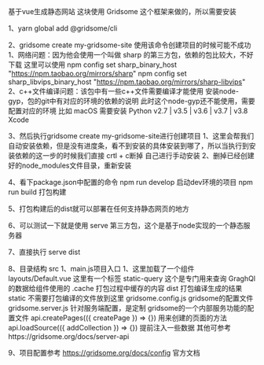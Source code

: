 基于vue生成静态网站
这块使用 Gridsome 这个框架来做的，所以需要安装

1、yarn global add @gridsome/cli

2、gridsome create my-gridsome-site 使用该命令创建项目的时候可能不成功
    1、网络问题：因为他会使用一个叫做 sharp 的第三方包，依赖的包比较大，不好下载
    这里可以使用
        npm config set sharp_binary_host "https://npm.taobao.org/mirrors/sharp"
        npm config set sharp_libvips_binary_host "https://npm.taobao.org/mirrors/sharp-libvips"
    2、c++文件编译问题：该包中有一些c++文件需要编译才能使用
        安装node-gyp，包的git中有对应的环境的依赖的说明
            此时这个node-gyp还不能使用，需要配置对应的环境
            比如 macOS 需要安装
                Python  v2.7 | v3.5 | v3.6 | v3.7 | v3.8
                Xcode

3、然后执行gridsome create my-gridsome-site进行创建项目
    1、这里会帮我们自动安装依赖，但是没有进度条，看不到安装的具体安装到哪了，所以当执行到安装依赖的这一步的时候我们直接 crtl + c断掉
    自己进行手动安装
    2、删掉已经创建好的node_modules文件目录，重新安装 

4、看下package.json中配置的命令
    npm run develop 启动dev环境的项目
    npm run build 打包构建

5、打包构建后的dist就可以部署在任何支持静态网页的地方

6、可以测试一下就是使用 serve 第三方包，这个是基于node实现的一个静态服务器

7、直接执行 serve dist

8、目录结构
    src
        1、main.js项目入口
            1、这里加载了一个组件layouts/Default.vue
                这里有一个标签 static-query 这个是专门用来查询 GraghQl 的数据给组件使用的
    .cache 打包过程中缓存的内容
    dist 打包编译生成的结果
    static 不需要打包编译的文件放到这里
    gridsome.config.js  gridsome的配置文件
    gridsome.server.js  针对服务端配置，是定制 gridsome的一个内部服务功能的配置文件
        api.createPages(({ createPage }) => {}) 用来创建的页面的方法
        api.loadSource(({ addCollection }) => {}) 提前注入一些数据 
        其他可参考https://gridsome.org/docs/server-api

9、项目配置参考 https://gridsome.org/docs/config 官方文档

 
                             